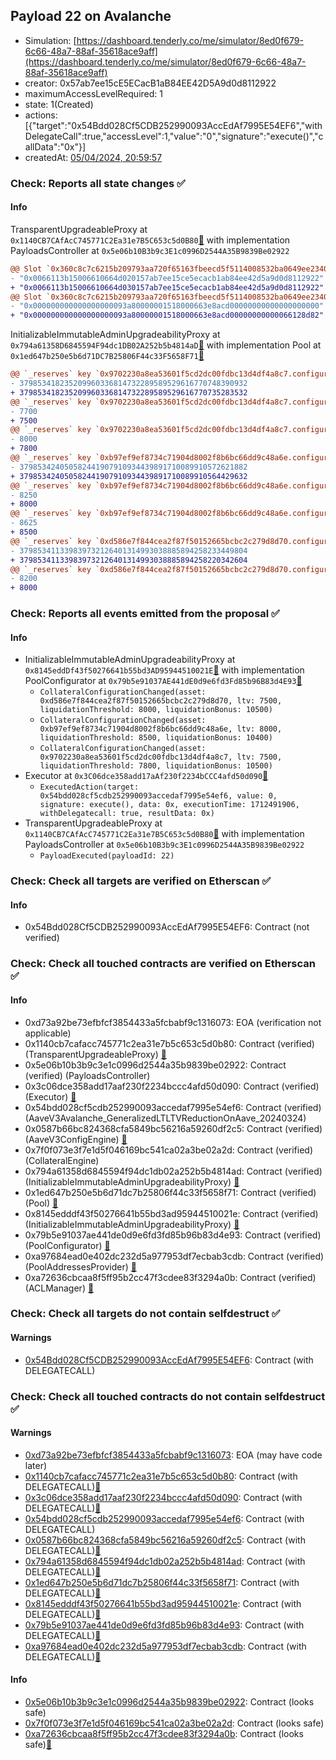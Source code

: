 ## Payload 22 on Avalanche

- Simulation: [https://dashboard.tenderly.co/me/simulator/8ed0f679-6c66-48a7-88af-35618ace9aff](https://dashboard.tenderly.co/me/simulator/8ed0f679-6c66-48a7-88af-35618ace9aff)
- creator: 0x57ab7ee15cE5ECacB1aB84EE42D5A9d0d8112922
- maximumAccessLevelRequired: 1
- state: 1(Created)
- actions: [{"target":"0x54Bdd028Cf5CDB252990093AccEdAf7995E54EF6","withDelegateCall":true,"accessLevel":1,"value":"0","signature":"execute()","callData":"0x"}]
- createdAt: [05/04/2024, 20:59:57](https://snowtrace.io/tx/0x8d27af14281612bb72932d6dff6ae3ac83af3d5d98ca25f7e68d4067876725f0)

### Check: Reports all state changes :white_check_mark:

#### Info


TransparentUpgradeableProxy at `0x1140CB7CAfAcC745771C2Ea31e7B5C653c5d0B80`[:ghost:](https://github.com/bgd-labs/aave-address-book "GovernanceV3Avalanche.PAYLOADS_CONTROLLER") with implementation PayloadsController at `0x5e06b10B3b9c3E1c0996D2544A35B9839Be02922`
```diff
@@ Slot `0x360c8c7c6215b209793aa720f65163fbeecd5f5114008532ba0649ee23405402` @@
- "0x0066113b15006610664d020157ab7ee15ce5ecacb1ab84ee42d5a9d0d8112922"
+ "0x0066113b15006610664d030157ab7ee15ce5ecacb1ab84ee42d5a9d0d8112922"
@@ Slot `0x360c8c7c6215b209793aa720f65163fbeecd5f5114008532ba0649ee23405403` @@
- "0x000000000000000000093a80000001518000663e8acd00000000000000000000"
+ "0x000000000000000000093a80000001518000663e8acd00000000000066128d82"
```

InitializableImmutableAdminUpgradeabilityProxy at `0x794a61358D6845594F94dc1DB02A252b5b4814aD`[:ghost:](https://github.com/bgd-labs/aave-address-book "AaveV3Avalanche.POOL") with implementation Pool at `0x1ed647b250e5b6d71DC7B25806F44c33F5658F71`[:ghost:](https://github.com/bgd-labs/aave-address-book "AaveV3Avalanche.POOL_IMPL")
```diff
@@ `_reserves` key `0x9702230a8ea53601f5cd2dc00fdbc13d4df4a8c7.configuration.data` @@
- 379853418235209960336814732289589529616770748390932
+ 379853418235209960336814732289589529616770735283532
@@ `_reserves` key `0x9702230a8ea53601f5cd2dc00fdbc13d4df4a8c7.configuration.data_decoded.ltv` @@
- 7700
+ 7500
@@ `_reserves` key `0x9702230a8ea53601f5cd2dc00fdbc13d4df4a8c7.configuration.data_decoded.liquidationThreshold` @@
- 8000
+ 7800
@@ `_reserves` key `0xb97ef9ef8734c71904d8002f8b6bc66dd9c48a6e.configuration.data` @@
- 379853424050582441907910934439891710089910572621882
+ 379853424050582441907910934439891710089910564429632
@@ `_reserves` key `0xb97ef9ef8734c71904d8002f8b6bc66dd9c48a6e.configuration.data_decoded.ltv` @@
- 8250
+ 8000
@@ `_reserves` key `0xb97ef9ef8734c71904d8002f8b6bc66dd9c48a6e.configuration.data_decoded.liquidationThreshold` @@
- 8625
+ 8500
@@ `_reserves` key `0xd586e7f844cea2f87f50152665bcbc2c279d8d70.configuration.data` @@
- 379853411339839732126401314993038885894258233449804
+ 379853411339839732126401314993038885894258220342604
@@ `_reserves` key `0xd586e7f844cea2f87f50152665bcbc2c279d8d70.configuration.data_decoded.liquidationThreshold` @@
- 8200
+ 8000
```


### Check: Reports all events emitted from the proposal :white_check_mark:

#### Info

- InitializableImmutableAdminUpgradeabilityProxy at `0x8145eddDf43f50276641b55bd3AD95944510021E`[:ghost:](https://github.com/bgd-labs/aave-address-book "AaveV3Avalanche.POOL_CONFIGURATOR") with implementation PoolConfigurator at `0x79b5e91037AE441dE0d9e6fd3Fd85b96B83d4E93`[:ghost:](https://github.com/bgd-labs/aave-address-book "AaveV3Avalanche.POOL_CONFIGURATOR_IMPL")
  - `CollateralConfigurationChanged(asset: 0xd586e7f844cea2f87f50152665bcbc2c279d8d70, ltv: 7500, liquidationThreshold: 8000, liquidationBonus: 10500)`
  - `CollateralConfigurationChanged(asset: 0xb97ef9ef8734c71904d8002f8b6bc66dd9c48a6e, ltv: 8000, liquidationThreshold: 8500, liquidationBonus: 10400)`
  - `CollateralConfigurationChanged(asset: 0x9702230a8ea53601f5cd2dc00fdbc13d4df4a8c7, ltv: 7500, liquidationThreshold: 7800, liquidationBonus: 10500)`
- Executor at `0x3C06dce358add17aAf230f2234bCCC4afd50d090`[:ghost:](https://github.com/bgd-labs/aave-address-book "AaveV2Avalanche.POOL_ADMIN, AaveV3Avalanche.ACL_ADMIN, GovernanceV3Avalanche.EXECUTOR_LVL_1")
  - `ExecutedAction(target: 0x54bdd028cf5cdb252990093accedaf7995e54ef6, value: 0, signature: execute(), data: 0x, executionTime: 1712491906, withDelegatecall: true, resultData: 0x)`
- TransparentUpgradeableProxy at `0x1140CB7CAfAcC745771C2Ea31e7B5C653c5d0B80`[:ghost:](https://github.com/bgd-labs/aave-address-book "GovernanceV3Avalanche.PAYLOADS_CONTROLLER") with implementation PayloadsController at `0x5e06b10B3b9c3E1c0996D2544A35B9839Be02922`
  - `PayloadExecuted(payloadId: 22)`

### Check: Check all targets are verified on Etherscan :white_check_mark:

#### Info

- 0x54Bdd028Cf5CDB252990093AccEdAf7995E54EF6: Contract (not verified) 

### Check: Check all touched contracts are verified on Etherscan :white_check_mark:

#### Info

- 0xd73a92be73efbfcf3854433a5fcbabf9c1316073: EOA (verification not applicable)
- 0x1140cb7cafacc745771c2ea31e7b5c653c5d0b80: Contract (verified) (TransparentUpgradeableProxy) [:ghost:](https://github.com/bgd-labs/aave-address-book "GovernanceV3Avalanche.PAYLOADS_CONTROLLER")
- 0x5e06b10b3b9c3e1c0996d2544a35b9839be02922: Contract (verified) (PayloadsController) 
- 0x3c06dce358add17aaf230f2234bccc4afd50d090: Contract (verified) (Executor) [:ghost:](https://github.com/bgd-labs/aave-address-book "AaveV2Avalanche.POOL_ADMIN, AaveV3Avalanche.ACL_ADMIN, GovernanceV3Avalanche.EXECUTOR_LVL_1")
- 0x54bdd028cf5cdb252990093accedaf7995e54ef6: Contract (verified) (AaveV3Avalanche_GeneralizedLTLTVReductionOnAave_20240324) 
- 0x0587b66bc824368cfa5849bc56216a59260df2c5: Contract (verified) (AaveV3ConfigEngine) [:ghost:](https://github.com/bgd-labs/aave-address-book "AaveV3Avalanche.CONFIG_ENGINE")
- 0x7f0f073e3f7e1d5f046169bc541ca02a3be02a2d: Contract (verified) (CollateralEngine) 
- 0x794a61358d6845594f94dc1db02a252b5b4814ad: Contract (verified) (InitializableImmutableAdminUpgradeabilityProxy) [:ghost:](https://github.com/bgd-labs/aave-address-book "AaveV3Avalanche.POOL")
- 0x1ed647b250e5b6d71dc7b25806f44c33f5658f71: Contract (verified) (Pool) [:ghost:](https://github.com/bgd-labs/aave-address-book "AaveV3Avalanche.POOL_IMPL")
- 0x8145edddf43f50276641b55bd3ad95944510021e: Contract (verified) (InitializableImmutableAdminUpgradeabilityProxy) [:ghost:](https://github.com/bgd-labs/aave-address-book "AaveV3Avalanche.POOL_CONFIGURATOR")
- 0x79b5e91037ae441de0d9e6fd3fd85b96b83d4e93: Contract (verified) (PoolConfigurator) [:ghost:](https://github.com/bgd-labs/aave-address-book "AaveV3Avalanche.POOL_CONFIGURATOR_IMPL")
- 0xa97684ead0e402dc232d5a977953df7ecbab3cdb: Contract (verified) (PoolAddressesProvider) [:ghost:](https://github.com/bgd-labs/aave-address-book "AaveV3Avalanche.POOL_ADDRESSES_PROVIDER")
- 0xa72636cbcaa8f5ff95b2cc47f3cdee83f3294a0b: Contract (verified) (ACLManager) [:ghost:](https://github.com/bgd-labs/aave-address-book "AaveV3Avalanche.ACL_MANAGER")

### Check: Check all targets do not contain selfdestruct :white_check_mark:

#### Warnings

- [0x54Bdd028Cf5CDB252990093AccEdAf7995E54EF6](https://snowtrace.io/address/0x54Bdd028Cf5CDB252990093AccEdAf7995E54EF6): Contract (with DELEGATECALL)

### Check: Check all touched contracts do not contain selfdestruct :white_check_mark:

#### Warnings

- [0xd73a92be73efbfcf3854433a5fcbabf9c1316073](https://snowtrace.io/address/0xd73a92be73efbfcf3854433a5fcbabf9c1316073): EOA (may have code later)
- [0x1140cb7cafacc745771c2ea31e7b5c653c5d0b80](https://snowtrace.io/address/0x1140cb7cafacc745771c2ea31e7b5c653c5d0b80): Contract (with DELEGATECALL)[:ghost:](https://github.com/bgd-labs/aave-address-book "GovernanceV3Avalanche.PAYLOADS_CONTROLLER")
- [0x3c06dce358add17aaf230f2234bccc4afd50d090](https://snowtrace.io/address/0x3c06dce358add17aaf230f2234bccc4afd50d090): Contract (with DELEGATECALL)[:ghost:](https://github.com/bgd-labs/aave-address-book "AaveV2Avalanche.POOL_ADMIN, AaveV3Avalanche.ACL_ADMIN, GovernanceV3Avalanche.EXECUTOR_LVL_1")
- [0x54bdd028cf5cdb252990093accedaf7995e54ef6](https://snowtrace.io/address/0x54bdd028cf5cdb252990093accedaf7995e54ef6): Contract (with DELEGATECALL)
- [0x0587b66bc824368cfa5849bc56216a59260df2c5](https://snowtrace.io/address/0x0587b66bc824368cfa5849bc56216a59260df2c5): Contract (with DELEGATECALL)[:ghost:](https://github.com/bgd-labs/aave-address-book "AaveV3Avalanche.CONFIG_ENGINE")
- [0x794a61358d6845594f94dc1db02a252b5b4814ad](https://snowtrace.io/address/0x794a61358d6845594f94dc1db02a252b5b4814ad): Contract (with DELEGATECALL)[:ghost:](https://github.com/bgd-labs/aave-address-book "AaveV3Avalanche.POOL")
- [0x1ed647b250e5b6d71dc7b25806f44c33f5658f71](https://snowtrace.io/address/0x1ed647b250e5b6d71dc7b25806f44c33f5658f71): Contract (with DELEGATECALL)[:ghost:](https://github.com/bgd-labs/aave-address-book "AaveV3Avalanche.POOL_IMPL")
- [0x8145edddf43f50276641b55bd3ad95944510021e](https://snowtrace.io/address/0x8145edddf43f50276641b55bd3ad95944510021e): Contract (with DELEGATECALL)[:ghost:](https://github.com/bgd-labs/aave-address-book "AaveV3Avalanche.POOL_CONFIGURATOR")
- [0x79b5e91037ae441de0d9e6fd3fd85b96b83d4e93](https://snowtrace.io/address/0x79b5e91037ae441de0d9e6fd3fd85b96b83d4e93): Contract (with DELEGATECALL)[:ghost:](https://github.com/bgd-labs/aave-address-book "AaveV3Avalanche.POOL_CONFIGURATOR_IMPL")
- [0xa97684ead0e402dc232d5a977953df7ecbab3cdb](https://snowtrace.io/address/0xa97684ead0e402dc232d5a977953df7ecbab3cdb): Contract (with DELEGATECALL)[:ghost:](https://github.com/bgd-labs/aave-address-book "AaveV3Avalanche.POOL_ADDRESSES_PROVIDER")

#### Info

- [0x5e06b10b3b9c3e1c0996d2544a35b9839be02922](https://snowtrace.io/address/0x5e06b10b3b9c3e1c0996d2544a35b9839be02922): Contract (looks safe)
- [0x7f0f073e3f7e1d5f046169bc541ca02a3be02a2d](https://snowtrace.io/address/0x7f0f073e3f7e1d5f046169bc541ca02a3be02a2d): Contract (looks safe)
- [0xa72636cbcaa8f5ff95b2cc47f3cdee83f3294a0b](https://snowtrace.io/address/0xa72636cbcaa8f5ff95b2cc47f3cdee83f3294a0b): Contract (looks safe)[:ghost:](https://github.com/bgd-labs/aave-address-book "AaveV3Avalanche.ACL_MANAGER")

